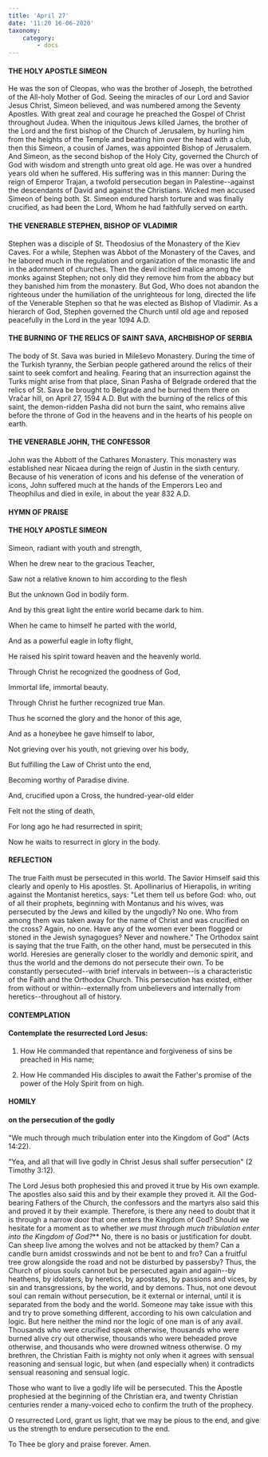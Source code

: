 ```yaml
---
title: 'April 27'
date: '11:20 16-06-2020'
taxonomy:
    category:
        - docs
---
```


#### THE HOLY APOSTLE SIMEON

He was the son of Cleopas, who was the brother of Joseph, the betrothed of the All-holy Mother of God. Seeing the miracles of our Lord and Savior Jesus Christ, Simeon believed, and was numbered among the Seventy Apostles. With great zeal and courage he preached the Gospel of Christ throughout Judea. When the iniquitous Jews killed James, the brother of the Lord and the first bishop of the Church of Jerusalem, by hurling him from the heights of the Temple and beating him over the head with a club, then this Simeon, a cousin of James, was appointed Bishop of Jerusalem. And Simeon, as the second bishop of the Holy City, governed the Church of God with wisdom and strength unto great old age. He was over a hundred years old when he suffered. His suffering was in this manner: During the reign of Emperor Trajan, a twofold persecution began in Palestine--against the descendants of David and against the Christians. Wicked men accused Simeon of being both. St. Simeon endured harsh torture and was finally crucified, as had been the Lord, Whom he had faithfully served on earth.

#### THE VENERABLE STEPHEN, BISHOP OF VLADIMIR

Stephen was a disciple of St. Theodosius of the Monastery of the Kiev Caves. For a while, Stephen was Abbot of the Monastery of the Caves, and he labored much in the regulation and organization of the monastic life and in the adornment of churches. Then the devil incited malice among the monks against Stephen; not only did they remove him from the abbacy but they banished him from the monastery. But God, Who does not abandon the righteous under the humiliation of the unrighteous for long, directed the life of the Venerable Stephen so that he was elected as Bishop of Vladimir. As a hierarch of God, Stephen governed the Church until old age and reposed peacefully in the Lord in the year 1094 A.D.

#### THE BURNING OF THE RELICS OF SAINT SAVA, ARCHBISHOP OF SERBIA

The body of St. Sava was buried in Mileševo Monastery. During the time of the Turkish tyranny, the Serbian people gathered around the relics of their saint to seek comfort and healing. Fearing that an insurrection against the Turks might arise from that place, Sinan Pasha of Belgrade ordered that the relics of St. Sava be brought to Belgrade and he burned them there on Vračar hill, on April 27, 1594 A.D. But with the burning of the relics of this saint, the demon-ridden Pasha did not burn the saint, who remains alive before the throne of God in the heavens and in the hearts of his people on earth.

#### THE VENERABLE JOHN, THE CONFESSOR

John was the Abbott of the Cathares Monastery. This monastery was established near Nicaea during the reign of Justin in the sixth century. Because of his veneration of icons and his defense of the veneration of icons, John suffered much at the hands of the Emperors Leo and Theophilus and died in exile, in about the year 832 A.D.



#### HYMN OF PRAISE

#### THE HOLY APOSTLE SIMEON

Simeon, radiant with youth and strength,


When he drew near to the gracious Teacher,

Saw not a relative known to him according to the flesh

But the unknown God in bodily form.


And by this great light the entire world became dark to him.


When he came to himself he parted with the world,

And as a powerful eagle in lofty flight,


He raised his spirit toward heaven and the heavenly world.

Through Christ he recognized the goodness of God,

Immortal life, immortal beauty.

Through Christ he further recognized true Man.

Thus he scorned the glory and the honor of this age,

And as a honeybee he gave himself to labor,

Not grieving over his youth, not grieving over his body,


But fulfilling the Law of Christ unto the end,

Becoming worthy of Paradise divine.

And, crucified upon a Cross, the hundred-year-old elder

Felt not the sting of death, 


For long ago he had resurrected in spirit;

Now he waits to resurrect in glory in the body.


#### REFLECTION
The true Faith must be persecuted in this world. The Savior Himself said this clearly and openly to His apostles. St. Apollinarius of Hierapolis, in writing against the Montanist heretics, says: "Let them tell us before God: who, out of all their prophets, beginning with Montanus and his wives, was persecuted by the Jews and killed by the ungodly? No one. Who from among them was taken away for the name of Christ and was crucified on the cross? Again, no one. Have any of the women ever been flogged or stoned in the Jewish synagogues? Never and nowhere." The Orthodox saint is saying that the true Faith, on the other hand, must be persecuted in this world. Heresies are generally closer to the worldly and demonic spirit, and thus the world and the demons do not persecute their own. To be constantly persecuted--with brief intervals in between--is a characteristic of the Faith and the Orthodox Church. This persecution has existed, either from without or within--externally from unbelievers and internally from heretics--throughout all of history.



#### CONTEMPLATION

#### Contemplate the resurrected Lord Jesus:

1.  How He commanded that repentance and forgiveness of sins be preached in His name;

1.  How He commanded His disciples to await the Father's promise of the power of the Holy Spirit from on high.



#### HOMILY

#### on the persecution of the godly

"We much through much tribulation enter into the Kingdom of God" (Acts 14:22).

"Yea, and all that will live godly in Christ Jesus shall suffer persecution" (2 Timothy 3:12).

The Lord Jesus both prophesied this and proved it true by His own example. The apostles also said this and by their example they proved it. All the God-bearing Fathers of the Church, the confessors and the martyrs also said this and proved it by their example. Therefore, is there any need to doubt that it is through a narrow door that one enters the Kingdom of God? Should we hesitate for a moment as to whether *we must through much tribulation enter into the Kingdom of God?*** No, there is no basis or justification for doubt. Can sheep live among the wolves and not be attacked by them? Can a candle burn amidst crosswinds and not be bent to and fro? Can a fruitful tree grow alongside the road and not be disturbed by passersby? Thus, the Church of pious souls cannot but be persecuted again and again--by heathens, by idolaters, by heretics, by apostates, by passions and vices, by sin and transgressions, by the world, and by demons. Thus, not one devout soul can remain without persecution, be it external or internal, until it is separated from the body and the world. Someone may take issue with this and try to prove something different, according to his own calculation and logic. But here neither the mind nor the logic of one man is of any avail. Thousands who were crucified speak otherwise, thousands who were burned alive cry out otherwise, thousands who were beheaded prove otherwise, and thousands who were drowned witness otherwise. O my brethren, the Christian Faith is mighty not only when it agrees with sensual reasoning and sensual logic, but when (and especially when) it contradicts sensual reasoning and sensual logic.

Those who want to live a godly life will be persecuted. This the Apostle prophesied at the beginning of the Christian era, and twenty Christian centuries render a many-voiced echo to confirm the truth of the prophecy.

O resurrected Lord, grant us light, that we may be pious to the end, and give us the strength to endure persecution to the end.

To Thee be glory and praise forever. Amen.


